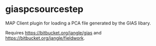 giaspcsourcestep
================
MAP Client plugin for loading a PCA file generated by the GIAS libary.

Requires https://bitbucket.org/jangle/gias and https://bitbucket.org/jangle/fieldwork.
